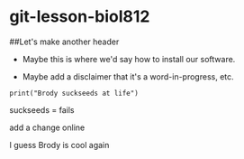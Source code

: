 # git-lesson-biol812

##Let's make another header

* Maybe this is where we'd say how to install our software.

* Maybe add a disclaimer that it's a word-in-progress, etc.

```(r)
print("Brody suckseeds at life")
```

suckseeds = fails

add a change online

I guess Brody is cool again
